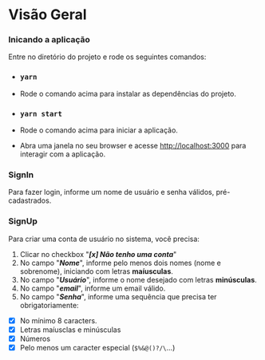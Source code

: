 # Visão Geral

### Inicando a aplicação

Entre no diretório do projeto e rode os seguintes comandos:

- ### `yarn`

- Rode o comando acima para instalar as dependências do projeto.

- ### `yarn start`

- Rode o comando acima para iniciar a aplicação.</br>
- Abra uma janela no seu browser e acesse [http://localhost:3000](http://localhost:3000) para interagir com a aplicação.

### SignIn

Para fazer login, informe um nome de usuário e senha válidos, pré-cadastrados.<br/>
### SignUp

Para criar uma conta de usuário no sistema, você precisa:

1. Clicar no checkbox "**_[x] Não tenho uma conta_**"
2. No campo "**_Nome_**", informe pelo menos dois nomes (nome e sobrenome), iniciando com letras **maíusculas**.
3. No campo "**_Usuário_**", informe o nome desejado com letras **minúsculas**.
4. No campo "**_email_**", informe um email válido.
5. No campo "**_Senha_**", informe uma sequência que precisa ter obrigatoriamente:

- [x] No mínimo 8 caracters.
- [x] Letras maíusclas e minúsculas
- [x] Números
- [x] Pelo menos um caracter especial (`$%&@()?/\`...)
